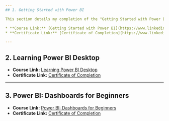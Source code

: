 ```yaml
---
## 1. Getting Started with Power BI

This section details my completion of the "Getting Started with Power BI" course.

* **Course Link:** [Getting Started with Power BI](https://www.linkedin.com/learning/getting-started-with-power-bi-24648076/analyze-and-visualize-your-business-data)
* **Certificate Link:** [Certificate of Completion](https://www.linkedin.com/learning/certificates/f4328b002e01ef8724147199c2ed7df7325cb82153d7eaecc4210aca432cfb2a?trk=share_certificate)

---
```

## 2. Learning Power BI Desktop

* **Course Link:** [Learning Power BI Desktop](https://www.linkedin.com/learning/learning-power-bi-desktop-update/model-and-visualize-your-data-with-power-bi-desktop?resume=false)
* **Certificate Link:** [Certificate of Completion](https://www.linkedin.com/learning/certificates/d20a9b6c57ebaf5bda77f42b3ff9fdb4950d229ef6592429877ae3090c0bfe6b?trk=share_certificate)

---
## 3. Power BI: Dashboards for Beginners

* **Course Link:** [Power BI: Dashboards for Beginners](https://www.linkedin.com/learning/power-bi-dashboards-for-beginners-24050067/navigate-the-power-bi-desktop-interface?resume=false)
* **Certificate Link:** [Certificate of Completion](https://www.linkedin.com/learning/certificates/be0c9ce218a16b820310dbd3633b0df11332186c9c8c037467eab9e774a4c887?trk=share_certificate)
